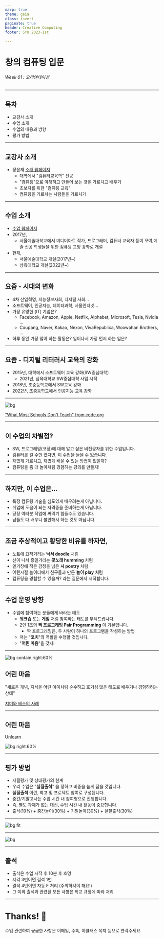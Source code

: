 ```yaml
---
marp: true
theme: gaia
class: invert
paginate: true
header: Creative Computing
footer: SYU 2023-1st

---
```

<!--
_class: lead
-->
# **창의 컴퓨팅 입문**
###### Week 01 : 오리엔테이션


---
## 목차
* 교강사 소개
* 수업 소개
* 수업의 내용과 방향
* 평가 방법

---
## 교강사 소개
* 장윤재 [소개 웹페이지](https://sites.google.com/view/janggoons/home)
  - 대학에서 "컴퓨터교육학" 전공
  - "컴퓨팅"으로 이해하고 만들어 보는 것을 가르치고 배우기
  - 초보자를 위한 "컴퓨팅 교육"
  - 컴퓨팅을 가르치는 사람들을 가르치기

---
## 수업 소개
* [수업 웹페이지](https://sites.google.com/view/sia-creativecomputing/home)
* 2017년, 
  - 서울예술대학교에서 미디어아트 작가, 프로그래머, 컴퓨터 교육자 등이 모여,예술 전공 학생들을 위한 컴퓨팅 교양 강좌로 개설
* 현재,
  - 서울예술대학교 개설(2017년~)
  - 삼육대학교 개설(2022년~)

---
## 요즘 - 시대의 변화
* 4차 산업혁명, 지능정보사회, 디지털 사회...
* 소프트웨어, 인공지능, 데이터과학, 사물인터넷...
* 가장 유명한 (IT) 기업은? 
  - Facebook, Amazon, Apple, Netflix, Alphabet, Microsoft, Tesla, Nvidia ...
  - Coupang, Naver, Kakao, Nexon, VivaRepublica, Woowahan Brothers, ...
* 하루 동안 가장 많이 하는 활동은? 일어나서 가장 먼저 하는 일은?

---
## 요즘 - 디지털 리터러시 교육의 강화
* 2015년, 대학에서 소프트웨어 교육 강화(SW중심대학)
  - 2021년, 삼육대학교 SW중심대학 사업 시작
* 2018년, 초중등학교에서 SW교육 강화
* 2022년, 초중등학교에서 인공지능 교육 강화

---
<!--
_header: ""
_footer: ""
-->
![bg](https://img.youtube.com/vi/nKIu9yen5nc/0.jpg)

["What Most Schools Don't Teach" from code.org](https://www.youtube.com/watch?v=nKIu9yen5nc)



---
## 이 수업의 차별점?
* SW, 프로그래밍(코딩)에 대해 알고 싶은 비전공자를 위한 수업입니다.
* 컴퓨터를 킬 수만 있다면, 이 수업을 들을 수 있습니다.
* 재밌게 가르치고, 재밌게 배울 수 있는 방법이 없을까?
* 컴퓨팅을 좀 더 놀이처럼 경험하는 강의를 만들자!

---
## 하지만, 이 수업은...
* 특정 컴퓨팅 기술을 심도있게 배우려는게 아닙니다.
* 취업에 도움이 되는 자격증을 준비하는게 아닙니다.
* 당장 여러분 작업에 써먹기 힘들수도 있습니다.
* 남들도 다 배우니 불안해서 하는 것도 아닙니다.

---
## 조금 추상적이고 황당한 비유를 하자면,
* 노트에 끄적거리는 **낙서 doodle** 처럼
* 신이 나서 흥얼거리는 **콧노래 humming** 처럼
* 일기장에 적은 감정을 남은 **시 poetry** 처럼
* 어린시절 놀이터에서 친구들과 만든 **놀이 play** 처럼
* 컴퓨팅을 경험할 수 있을까? 라는 질문에서 시작합니다.

---
## 수업 운영 방향
* 수업에 참여하는 분들에게 바라는 태도
  - **워크숍** 또는 **게임** 처럼 참여하는 태도를 부탁드립니다.
  - 2인 1조의 **짝 프로그래밍 Pair Programming** 이 기본입니다.
    - 짝 프로그래밍은, 두 사람이 하나의 프로그램을 작성하는 방법
  - 저는 "**코치**"의 역할을 수행할 것입니다.
  - "**어린 마음**"을 갖자!

---
![bg contain right:60%](https://techland.time.com/wp-content/uploads/sites/15/2013/03/image6.jpg?w=1000&h=667&crop=1)

## 어린 마음

"새로운 개념, 지식을 어린 아이처럼 순수하고 호기심 많은 태도로 배우거나 경험하려는 상태"

[지미와 베스의 사례](https://docs.google.com/document/d/1oDd5wswtiyNCjHQr5NgAv3ZU-8-5rJZUXEo3Puq_htI/edit#heading=h.fm06zi5merqn)


---
## 어린 마음

[Unlearn](https://www.youtube.com/watch?v=MFzDaBzBlL0) 

![bg right:60%](https://img.youtube.com/vi/MFzDaBzBlL0/0.jpg)


---
## 평가 방법
* 지필평가 및 상대평가의 한계
* 우리 수업은 "**실질출석**" 을 정하고 비중을 높게 잡을 것입니다.
* **실질출석** 이란, 회고 및 프로젝트 참여로 구성됩니다.  
* 중간/기말고사는 수업 시간 내 참여형으로 진행합니다.
* 즉, 별도 과제가 없는 대신, 수업 시간 내 활동이 중요합니다. 
* 출석(10%) + 중간놀이(30%) + 기말놀이(30%) + 실질출석(30%)

---
<!--
_header: ""
_footer: ""
-->
![bg fit](img/w01-01.png)



---
<!--
_header: ""
_footer: ""
-->
![bg](img/w01-02.png)




---
## 출석
* 출석은 수업 시작 후 10분 후 호명 
* 지각 3번이면 결석 1번
* 결석 4번이면 자동 F 처리 (주의하셔야 해요!)
* 그 이외 출석과 관련된 모든 사항은 학교 규정에 따라 처리

---
# Thanks! 🎉 
<!--
_class: lead
-->
수업 관련하여 궁금한 사항은 
이메일, 수톡, 이클래스 쪽지 등으로 연락주세요.